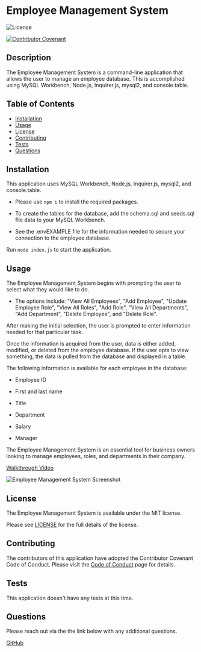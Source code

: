 
# Employee Management System

![License](https://img.shields.io/badge/license-MIT-blue.svg)

[![Contributor Covenant](https://img.shields.io/badge/Contributor%20Covenant-2.1-4baaaa.svg)](code_of_conduct.md)

## Description

The Employee Management System is a command-line application that allows the user to manage an employee database. This is accomplished using MySQL Workbench, Node.js, Inquirer.js, mysql2, and console.table.

## Table of Contents

- [Installation](#installation)
- [Usage](#usage)
- [License](#license)
- [Contributing](#contributing)
- [Tests](#tests)
- [Questions](#questions)

## Installation 

This application uses MySQL Workbench, Node.js, Inquirer.js, mysql2, and console.table. 

* Please use `npm i` to install the required packages.

* To create the tables for the database, add the schema.sql and seeds.sql file data to your MySQL Workbench.

* See the .envEXAMPLE file for the information needed to secure your connection to the employee database.

Run `node index.js` to start the application.

## Usage 

The Employee Management System begins with prompting the user to select what they would like to do.

* The options include: "View All Employees", "Add Employee", "Update Employee Role", "View All Roles", "Add Role", "View All Departments", "Add Department", "Delete Employee", and "Delete Role".

After making the initial selection, the user is prompted to enter information needed for that particular task.

Once the information is acquired from the user, data is either added, modified, or deleted from the employee database. If the user opts to view something, the data is pulled from the database and displayed in a table.

The following information is available for each employee in the database:

* Employee ID

* First and last name

* Title

* Department

* Salary

* Manager

The Employee Management System is an essential tool for business owners looking to manage employees, roles, and departments in their company.

[Walkthrough Video]()

![Employee Management System Screenshot](./)

## License 

The Employee Management System is available under the MIT license.

Please see [LICENSE](./LICENSE) for the full details of the license.

## Contributing 

The contributors of this application have adopted the Contributor Covenant Code of Conduct. Please visit the [Code of Conduct](./CODE_OF_CONDUCT) page for details.

## Tests 

This application doesn't have any tests at this time.

## Questions 

Please reach out via the the link below with any additional questions. 

[GitHub](https://github.com/smdann)
